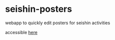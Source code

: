 # seishin-posters

webapp to quickly edit posters for seishin activities

accessible [here](https://asuil.github.io/seishin_posters)
